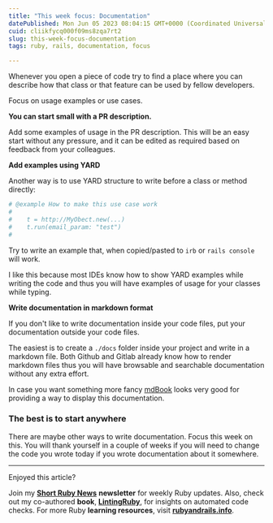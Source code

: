 ```yaml
---
title: "This week focus: Documentation"
datePublished: Mon Jun 05 2023 08:04:15 GMT+0000 (Coordinated Universal Time)
cuid: cliikfycq000f09ms8zqa7rt2
slug: this-week-focus-documentation
tags: ruby, rails, documentation, focus

---
```


Whenever you open a piece of code try to find a place where you can describe how that class or that feature can be used by fellow developers.

Focus on usage examples or use cases.

**You can start small with a PR description.**

Add some examples of usage in the PR description. This will be an easy start without any pressure, and it can be edited as required based on feedback from your colleagues.

**Add examples using YARD**

Another way is to use YARD structure to write before a class or method directly:

```ruby
# @example How to make this use case work
#    
#    t = http://MyObect.new(...)
#    t.run(email_param: "test")
#    
```

Try to write an example that, when copied/pasted to `irb` or `rails console` will work.

I like this because most IDEs know how to show YARD examples while writing the code and thus you will have examples of usage for your classes while typing.

**Write documentation in markdown format**

If you don't like to write documentation inside your code files, put your documentation outside your code files.

The easiest is to create a `./docs` folder inside your project and write in a markdown file. Both Github and Gitlab already know how to render markdown files thus you will have browsable and searchable documentation without any extra effort.

In case you want something more fancy [mdBook](https://rust-lang.github.io/mdBook/index.html) looks very good for providing a way to display this documentation.

### The best is to start anywhere

There are maybe other ways to write documentation. Focus this week on this. You will thank yourself in a couple of weeks if you will need to change the code you wrote today if you wrote documentation about it somewhere.

---

Enjoyed this article?

Join my [**Short Ruby News**](https://shortruby.com) **newsletter** for weekly Ruby updates. Also, check out my co-authored **book**, [**LintingRuby**](https://lintingruby.com), for insights on automated code checks. For more Ruby **learning resources**, visit [**rubyandrails.info**](https://rubyandrails.info).